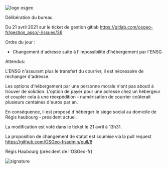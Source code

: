 ![logo osgeo](http://osgeo.asso.fr/images/banner.svg)

Délibération du bureau

Du 21 avril 2021 sur le ticket de gestion gitlab https://gitlab.com/osgeo-fr/gestion_asso/-/issues/36

Ordre du jour :
 * Changement d'adresse suite à l'impossibilité d'hébergement par l'ENSG

Attendus:

L'ENSG n'assurant plus le transfert du courrier, il est nécessaire de rechanger d'adresse.

Les options d'hébergement par une personne morale n'ont pas abouti à trouver de solution.
L'option de payer pour une adresse chez un hébergeur et coupler cela à une réexpédition - numérisation de courrier coûterait plusieurs centaines d'euros par an. 

En conséquence, il est proposé d'héberger le siège social au domicile de Régis haubourg - président actuel. 

La modification est voté dans le ticket le 21 avril à 13h31. 

La proposition de changement de statut est soumise via la pull request https://github.com/OSGeo-fr/admin/pull/8

Régis Haubourg (président de l'OSGeo-fr)

![signature](/data/Google%20Drive/infos_perso/signature%20light.jpg)


